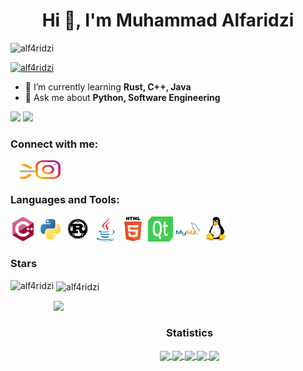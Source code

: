 <h1 align="center">Hi 👋, I'm Muhammad Alfaridzi</h1>
<p align="left"> <img src="https://komarev.com/ghpvc/?username=alf4ridzi&label=Profile%20views&color=0e75b6&style=flat" alt="alf4ridzi" /> </p>

<p align="left"> <a href="https://github.com/ryo-ma/github-profile-trophy"><img src="https://github-profile-trophy.vercel.app/?username=alf4ridzi&theme=" alt="alf4ridzi" /></a> </p>

- 🌱 I’m currently learning **Rust, C++, Java**
- 💬 Ask me about **Python, Software Engineering**

<div> <a href="https://github.com/alf4ridzi" target="_blank"><img src="https://img.shields.io/badge/GitHub-100000?style=for-the-badge&logo=github&logoColor=white" target="_blank"></a>
<a href="https://instagram.com/alfr.dz1" target="_blank"><img src="https://img.shields.io/badge/Instagram-E4405F?style=for-the-badge&logo=instagram&logoColor=white" target="_blank"></a>
</div><h3 align="left">Connect with me:</h3>
<p align="left">
<a href="https://www.leetcode.com/fiolalathia" target="blank"><img align="center" src="https://raw.githubusercontent.com/teamedwardforever/Readme-Generator/71f25dd8b98329b168142a6b782a107b75eab178/svg/Social/leet-code.svg" alt="fiolalathia" height="30" width="40" /></a><a href="https://instagram.com/alfr.dz1" target="blank"><img align="center" src="https://raw.githubusercontent.com/teamedwardforever/Readme-Generator/71f25dd8b98329b168142a6b782a107b75eab178/svg/Social/instagram.svg" alt="alfr.dz1" height="30" width="40" /></a></p>

<h3 align="left">Languages and Tools:</h3>
<p align="left">
<img src="https://raw.githubusercontent.com/teamedwardforever/Readme-Generator/71f25dd8b98329b168142a6b782a107b75eab178/svg/Skills/Languages/cplusplus-original.svg" alt="CPP" width="40" height="40"/>
<img src="https://raw.githubusercontent.com/teamedwardforever/Readme-Generator/71f25dd8b98329b168142a6b782a107b75eab178/svg/Skills/Languages/python-original.svg" alt="Python" width="40" height="40"/>
<img src="https://raw.githubusercontent.com/teamedwardforever/Readme-Generator/71f25dd8b98329b168142a6b782a107b75eab178/svg/Skills/Languages/rust-plain.svg" alt="Rust" width="40" height="40"/>
<img src="https://raw.githubusercontent.com/teamedwardforever/Readme-Generator/71f25dd8b98329b168142a6b782a107b75eab178/svg/Skills/Languages/java-original.svg" alt="Java" width="40" height="40"/>
<img src="https://raw.githubusercontent.com/teamedwardforever/Readme-Generator/71f25dd8b98329b168142a6b782a107b75eab178/svg/Skills/Frontend/html5-original-wordmark.svg" alt="HTML" width="40" height="40"/>
<img src="https://raw.githubusercontent.com/teamedwardforever/Readme-Generator/71f25dd8b98329b168142a6b782a107b75eab178/svg/Skills/Frontend/Qt_logo_2016.svg" alt="Qt" width="40" height="40"/>
<img src="https://raw.githubusercontent.com/teamedwardforever/Readme-Generator/71f25dd8b98329b168142a6b782a107b75eab178/svg/Skills/Database/mysql-original-wordmark.svg" alt="Mysql" width="40" height="40"/>
<img src="https://raw.githubusercontent.com/teamedwardforever/Readme-Generator/71f25dd8b98329b168142a6b782a107b75eab178/svg/Skills/Other/linux-original.svg" alt="Linux" width="40" height="40"/>
</p>

<h3 align="left">Stars</h3>
<img align="left" height="180em" src="https://github-readme-stats.vercel.app/api/top-langs/?username=alf4ridzi&layout=compact&theme=" alt=alf4ridzi />

<p>&nbsp;<img align="center" height="180em" src="https://github-readme-stats.vercel.app/api?username=alf4ridzi&show_icons=true&locale=en&theme=" alt="alf4ridzi" /></p>

<img src="https://user-images.githubusercontent.com/73097560/115834477-dbab4500-a447-11eb-908a-139a6edaec5c.gif"><h3 align="center">Statistics</h3>
<div align="center">
<a href="https://github.com/alf4ridzi">
<img align="center" src="http://github-profile-summary-cards.vercel.app/api/cards/stats?username=alf4ridzi&theme=2077" height="180em" />
<img align="center" src="http://github-profile-summary-cards.vercel.app/api/cards/most-commit-language?username=alf4ridzi&theme=2077" height="180em" />
<img align="center" src="http://github-profile-summary-cards.vercel.app/api/cards/repos-per-language?username=alf4ridzi&theme=2077" height="180em" />
<img align="center" src="http://github-profile-summary-cards.vercel.app/api/cards/productive-time?username=alf4ridzi&theme=2077" height="180em" />
<img align="center" src="http://github-profile-summary-cards.vercel.app/api/cards/profile-details?username=alf4ridzi&theme=2077" height="180em" />
</div>
